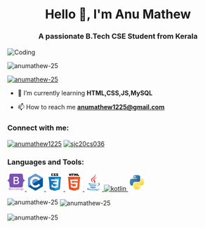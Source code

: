 <h1 align="center">Hello 👋, I'm Anu Mathew</h1>
<h3 align="center">A passionate B.Tech CSE Student from Kerala</h3>
<img align="center" alt="Coding" width="300" src="https://res.cloudinary.com/practicaldev/image/fetch/s--O0u1bNHs--/c_limit%2Cf_auto%2Cfl_progressive%2Cq_66%2Cw_880/https://miro.medium.com/max/1400/0%2APXf5ge7QCN9Ga_CL.gif">

<p align="left"> <img src="https://komarev.com/ghpvc/?username=anumathew-25&label=Profile%20views&color=0e75b6&style=flat" alt="anumathew-25" /> </p>

<p align="left"> <a href="https://github.com/ryo-ma/github-profile-trophy"><img src="https://github-profile-trophy.vercel.app/?username=anumathew-25" alt="anumathew-25" /></a> </p>

- 🌱 I’m currently learning **HTML,CSS,JS,MySQL**

- 📫 How to reach me **anumathew1225@gmail.com**

<h3 align="left">Connect with me:</h3>
<p align="left">
<a href="https://linkedin.com/in/anumathew1225" target="blank"><img align="center" src="https://raw.githubusercontent.com/rahuldkjain/github-profile-readme-generator/master/src/images/icons/Social/linked-in-alt.svg" alt="anumathew1225" height="30" width="40" /></a>
<a href="https://www.codechef.com/users/sjc20cs036" target="blank"><img align="center" src="https://cdn.jsdelivr.net/npm/simple-icons@3.1.0/icons/codechef.svg" alt="sjc20cs036" height="30" width="40" /></a>
</p>

<h3 align="left">Languages and Tools:</h3>
<p align="left"> <a href="https://getbootstrap.com" target="_blank" rel="noreferrer"> <img src="https://raw.githubusercontent.com/devicons/devicon/master/icons/bootstrap/bootstrap-plain-wordmark.svg" alt="bootstrap" width="40" height="40"/> </a> <a href="https://www.cprogramming.com/" target="_blank" rel="noreferrer"> <img src="https://raw.githubusercontent.com/devicons/devicon/master/icons/c/c-original.svg" alt="c" width="40" height="40"/> </a> <a href="https://www.w3schools.com/css/" target="_blank" rel="noreferrer"> <img src="https://raw.githubusercontent.com/devicons/devicon/master/icons/css3/css3-original-wordmark.svg" alt="css3" width="40" height="40"/> </a> <a href="https://www.w3.org/html/" target="_blank" rel="noreferrer"> <img src="https://raw.githubusercontent.com/devicons/devicon/master/icons/html5/html5-original-wordmark.svg" alt="html5" width="40" height="40"/> </a> <a href="https://www.java.com" target="_blank" rel="noreferrer"> <img src="https://raw.githubusercontent.com/devicons/devicon/master/icons/java/java-original.svg" alt="java" width="40" height="40"/> </a> <a href="https://kotlinlang.org" target="_blank" rel="noreferrer"> <img src="https://www.vectorlogo.zone/logos/kotlinlang/kotlinlang-icon.svg" alt="kotlin" width="40" height="40"/> </a> <a href="https://www.python.org" target="_blank" rel="noreferrer"> <img src="https://raw.githubusercontent.com/devicons/devicon/master/icons/python/python-original.svg" alt="python" width="40" height="40"/> </a> </p>

<p><img align="left" src="https://github-readme-stats.vercel.app/api/top-langs?username=anumathew-25&show_icons=true&locale=en&layout=compact" alt="anumathew-25" /></p>

<p>&nbsp;<img align="center" src="https://github-readme-stats.vercel.app/api?username=anumathew-25&show_icons=true&locale=en" alt="anumathew-25" /></p>

<p><img align="center" src="https://github-readme-streak-stats.herokuapp.com/?user=anumathew-25&" alt="anumathew-25" /></p>
